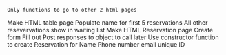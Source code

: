 <!-- Make HTML Landing Page -->
    Only functions to go to other 2 html pages
Make HTML table page
    Populate name for first 5 reservations
    All other resevervations show in waiting list
Make HTML Reservation page
    Create form
    Fill out
    Post responses to object to call later
    Use constructor function to create Reservation for 
        Name
        Phone number
        email
        unique ID